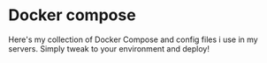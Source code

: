 # Docker compose

Here's my collection of Docker Compose and config files i use in my servers. Simply tweak to your environment and deploy!